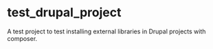 # test_drupal_project
A test project to test installing external libraries in Drupal projects with composer.
